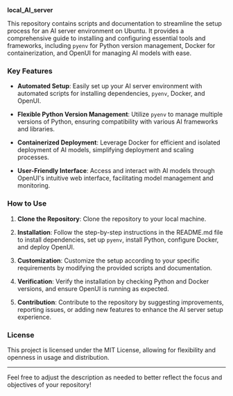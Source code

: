 
**local_AI_server**

This repository contains scripts and documentation to streamline the setup process for an AI server environment on Ubuntu. It provides a comprehensive guide to installing and configuring essential tools and frameworks, including `pyenv` for Python version management, Docker for containerization, and OpenUI for managing AI models with ease.

### Key Features

- **Automated Setup**: Easily set up your AI server environment with automated scripts for installing dependencies, `pyenv`, Docker, and OpenUI.
  
- **Flexible Python Version Management**: Utilize `pyenv` to manage multiple versions of Python, ensuring compatibility with various AI frameworks and libraries.
  
- **Containerized Deployment**: Leverage Docker for efficient and isolated deployment of AI models, simplifying deployment and scaling processes.
  
- **User-Friendly Interface**: Access and interact with AI models through OpenUI's intuitive web interface, facilitating model management and monitoring.

### How to Use

1. **Clone the Repository**: Clone the repository to your local machine.
  
2. **Installation**: Follow the step-by-step instructions in the README.md file to install dependencies, set up `pyenv`, install Python, configure Docker, and deploy OpenUI.
  
3. **Customization**: Customize the setup according to your specific requirements by modifying the provided scripts and documentation.
  
4. **Verification**: Verify the installation by checking Python and Docker versions, and ensure OpenUI is running as expected.
  
5. **Contribution**: Contribute to the repository by suggesting improvements, reporting issues, or adding new features to enhance the AI server setup experience.

### License

This project is licensed under the MIT License, allowing for flexibility and openness in usage and distribution.

---

Feel free to adjust the description as needed to better reflect the focus and objectives of your repository!
